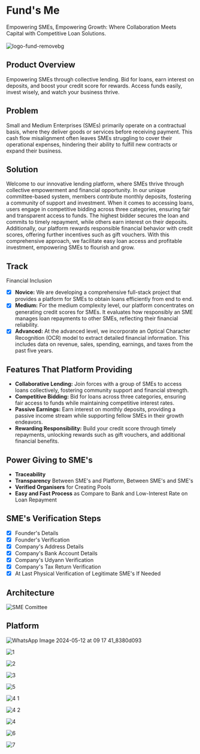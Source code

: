# Fund's Me
Empowering SMEs, Empowering Growth: 
Where Collaboration Meets Capital with Competitive Loan Solutions. <br/> <br/>
![logo-fund-removebg](https://github.com/Kali-Decoder/hack-bangalore/assets/82640789/9ad99e61-b126-4519-90b1-bf4f72f52e95)

## Product Overview
Empowering SMEs through collective lending. Bid for loans, earn interest on deposits, and boost your credit score for rewards. Access funds easily, invest wisely, and watch your business thrive.

## Problem

Small and Medium Enterprises (SMEs) primarily operate on a contractual basis, where they deliver goods or services before receiving payment. This cash flow misalignment often leaves SMEs struggling to cover their operational expenses, hindering their ability to fulfill new contracts or expand their business.

## Solution

Welcome to our innovative lending platform, where SMEs thrive through collective empowerment and financial opportunity. In our unique committee-based system, members contribute monthly deposits, fostering a community of support and investment. When it comes to accessing loans, users engage in competitive bidding across three categories, ensuring fair and transparent access to funds. The highest bidder secures the loan and commits to timely repayment, while others earn interest on their deposits. Additionally, our platform rewards responsible financial behavior with credit scores, offering further incentives such as gift vouchers. With this comprehensive approach, we facilitate easy loan access and profitable investment, empowering SMEs to flourish and grow.

## Track
Financial Inclusion 

- [x] **Novice:** We are developing a comprehensive full-stack project that provides a platform for SMEs to obtain loans efficiently from end to end.
- [x] **Medium:** For the medium complexity level, our platform concentrates on generating credit scores for SMEs. It evaluates how responsibly an SME manages loan repayments to other SMEs, reflecting their financial reliability.
- [x] **Advanced:** At the advanced level, we incorporate an Optical Character Recognition (OCR) model to extract detailed financial information. This includes data on revenue, sales, spending, earnings, and taxes from the past five years.

## Features That Platform Providing 

- **Collaborative Lending:** Join forces with a group of SMEs to access loans collectively, fostering community support and financial strength.
- **Competitive Bidding:** Bid for loans across three categories, ensuring fair access to funds while maintaining competitive interest rates.
- **Passive Earnings:** Earn interest on monthly deposits, providing a passive income stream while supporting fellow SMEs in their growth endeavors.
- **Rewarding Responsibility:** Build your credit score through timely repayments, unlocking rewards such as gift vouchers, and additional financial benefits.


## Power Giving to SME's

- **Traceability**
- **Transparency** Between SME's and Platform, Between SME's and SME's
- **Verified Organisers** for Creating Pools
- **Easy and Fast Process** as Compare to Bank and Low-Interest Rate on Loan Repayment 


## SME's Verification Steps 

- [x] Founder's Details
- [x] Founder's Verification
- [x] Company's Address Details
- [x] Company's Bank Account Details
- [x] Company's Udyann Verification
- [x] Company's Tax Return Verification
- [x] At Last Physical Verification of Legitimate SME's If Needed

## Architecture
![SME Comittee](https://github.com/Kali-Decoder/hack-bangalore/assets/82640582/3df4ace4-796a-41eb-a39a-326376fbe5ac)

## Platform
![WhatsApp Image 2024-05-12 at 09 17 41_8380d093](https://github.com/Kali-Decoder/hack-bangalore/assets/82640582/fb61dec5-0eb9-4559-913c-ce22bbd716eb)

![1](https://github.com/user-attachments/assets/dcbffb2e-b88a-4522-9e22-9bed86bac825)

![2](https://github.com/user-attachments/assets/f3eb14cb-a959-4d40-ae04-863a70f8784f)

![3](https://github.com/user-attachments/assets/6a346cbb-8d35-4073-a844-7d05d91b82f7)

![5](https://github.com/user-attachments/assets/e2d9b08f-23d0-4a44-b13c-c916ef9d765e)

![4 1](https://github.com/user-attachments/assets/0a49c28a-d031-45e8-84f5-e02ed9585843)

![4 2](https://github.com/user-attachments/assets/cce92f06-816d-44cd-a8dc-aadd66f48109)

![4](https://github.com/user-attachments/assets/bf0c4d05-1bd4-4551-a889-b05555ca764a)

![6](https://github.com/user-attachments/assets/72fda098-0e29-4723-b32c-3070afcf28a9)

![7](https://github.com/user-attachments/assets/c71dfa8a-8019-46d2-8b10-180704968e49)




